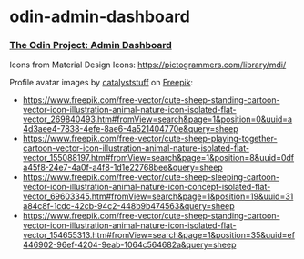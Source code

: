 # odin-admin-dashboard

### [The Odin Project: Admin Dashboard](https://www.theodinproject.com/lessons/node-path-intermediate-html-and-css-admin-dashboard)

Icons from Material Design Icons:
https://pictogrammers.com/library/mdi/

Profile avatar images by [catalyststuff](https://www.freepik.com/author/catalyststuff) on [Freepik](https://www.freepik.com/):

- https://www.freepik.com/free-vector/cute-sheep-standing-cartoon-vector-icon-illustration-animal-nature-icon-isolated-flat-vector_269840493.htm#fromView=search&page=1&position=0&uuid=a4d3aee4-7838-4efe-8ae6-4a521404770e&query=sheep
- https://www.freepik.com/free-vector/cute-sheep-playing-together-cartoon-vector-icon-illustration-animal-nature-isolated-flat-vector_155088197.htm#fromView=search&page=1&position=8&uuid=0dfa45f8-24e7-4a0f-a4f8-1d1e22768bee&query=sheep
- https://www.freepik.com/free-vector/cute-sheep-sleeping-cartoon-vector-icon-illustration-animal-nature-icon-concept-isolated-flat-vector_69603345.htm#fromView=search&page=1&position=19&uuid=31a84c8f-1cdc-42cb-94c2-448b9b474563&query=sheep
- https://www.freepik.com/free-vector/cute-sheep-standing-cartoon-vector-icon-illustration-animal-nature-icon-isolated-flat-vector_154655313.htm#fromView=search&page=1&position=35&uuid=ef446902-96ef-4204-9eab-1064c564682a&query=sheep

